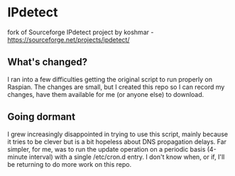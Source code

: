 # IPdetect
fork of Sourceforge IPdetect project by koshmar - https://sourceforge.net/projects/ipdetect/

## What's changed?
I ran into a few difficulties getting the original script to run properly on Raspian. The changes are small, but I created this repo so I can record my changes, have them available for me (or anyone else) to download.

## Going dormant
I grew increasingly disappointed in trying to use this script, mainly because it tries to be clever but is a bit hopeless about DNS propagation delays. Far simpler, for me, was to run the update operation on a periodic basis (4-minute interval) with a single /etc/cron.d entry. I don't know when, or if, I'll be returning to do more work on this repo.
